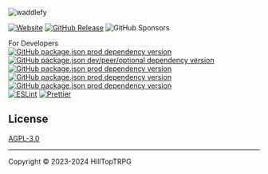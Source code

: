 ![waddlefy](https://socialify.git.ci/HillTopTRPG/waddlefy/image?description=1&font=KoHo&logo=https%3A%2F%2Fraw.githubusercontent.com%2FHillTopTRPG%2Fwaddlefy%2Fimages%2Fimages%2Fwaddlefy4.png&name=1&pattern=Formal%20Invitation&theme=Light)

[![Website](https://img.shields.io/website?url=https%3A%2F%2Fwaddlefy.net&label=https://waddlefy.net)](https://waddlefy.net) [![GitHub Release](https://img.shields.io/github/v/release/HillTopTRPG/waddlefy?label=version)](https://github.com/HillTopTRPG/waddlefy/releases) ![GitHub Sponsors](https://img.shields.io/github/sponsors/HillTopTRPG)

For Developers  
[![GitHub package.json prod dependency version](https://img.shields.io/github/package-json/dependency-version/HillTopTRPG/waddlefy/typescript?filename=client%2Fpackage.json)](https://github.com/Microsoft/TypeScript)
[![GitHub package.json dev/peer/optional dependency version](https://img.shields.io/github/package-json/dependency-version/HillTopTRPG/waddlefy/dev/vite?filename=client%2Fpackage.json)](https://github.com/vitejs/vite)
[![GitHub package.json prod dependency version](https://img.shields.io/github/package-json/dependency-version/HillTopTRPG/waddlefy/vuetify?filename=client%2Fpackage.json)](https://github.com/vuetifyjs/vuetify)
[![GitHub package.json prod dependency version](https://img.shields.io/github/package-json/dependency-version/HillTopTRPG/waddlefy/vue?filename=client%2Fpackage.json)](https://github.com/vuejs/core)
[![GitHub package.json prod dependency version](https://img.shields.io/github/package-json/dependency-version/HillTopTRPG/waddlefy/graphql?filename=client%2Fpackage.json)](https://github.com/graphql/graphql-js)  
[![ESLint](https://github.com/HillTopTRPG/waddlefy/actions/workflows/eslint.yml/badge.svg?branch=main)](https://github.com/HillTopTRPG/waddlefy/actions/workflows/eslint.yml)
[![Prettier](https://github.com/HillTopTRPG/waddlefy/actions/workflows/prettier.yml/badge.svg?branch=main)](https://github.com/HillTopTRPG/waddlefy/actions/workflows/prettier.yml)

## License

[AGPL-3.0](https://opensource.org/license/agpl-v3/)

---
Copyright &copy; 2023-2024 HillTopTRPG
